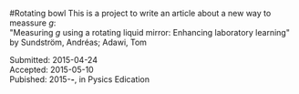 #Rotating bowl
This is a project to write an article about a new way to meassure <i>g</i>:  
 "Measuring <i>g</i> using a rotating liquid mirror: Enhancing laboratory learning"  
by Sundström, Andréas; Adawi, Tom

  

Submitted: 2015-04-24  
Accepted:  2015-05-10  
Pubished: 2015-__-__, in Pysics Edication  
